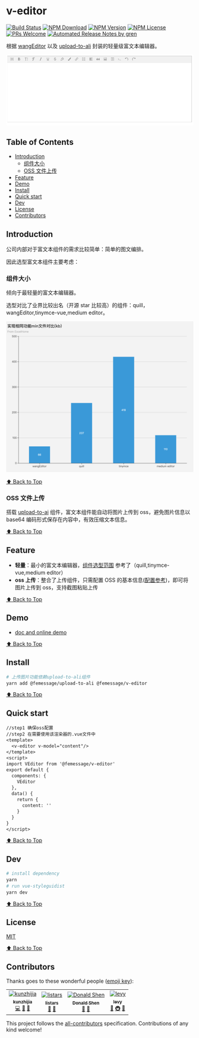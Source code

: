 # v-editor

[![Build Status](https://travis-ci.com/FEMessage/v-editor.svg?branch=master)](https://travis-ci.com/FEMessage/v-editor)
[![NPM Download](https://img.shields.io/npm/dm/@femessage/v-editor.svg)](https://www.npmjs.com/package/@femessage/v-editor)
[![NPM Version](https://img.shields.io/npm/v/@femessage/v-editor.svg)](https://www.npmjs.com/package/@femessage/v-editor)
[![NPM License](https://img.shields.io/npm/l/@femessage/v-editor.svg)](https://github.com/FEMessage/v-editor/blob/master/LICENSE)
[![PRs Welcome](https://img.shields.io/badge/PRs-welcome-brightgreen.svg)](https://github.com/FEMessage/v-editor/pulls)
[![Automated Release Notes by gren](https://img.shields.io/badge/%F0%9F%A4%96-release%20notes-00B2EE.svg)](https://github-tools.github.io/github-release-notes/)

根据 [wangEditor][wangeditor] 以及 [upload-to-ali][] 封装的轻量级富文本编辑器。

![view](./assets/view.png)

## Table of Contents <!-- omit in toc -->

* [Introduction](#introduction)
  * [组件大小](#组件大小)
  * [OSS 文件上传](#oss-文件上传)
* [Feature](#feature)
* [Demo](#demo)
* [Install](#install)
* [Quick start](#quick-start)
* [Dev](#dev)
* [License](#license)
* [Contributors](#contributors)

## Introduction

公司内部对于富文本组件的需求比较简单：简单的图文编排。

因此选型富文本组件主要考虑：

### 组件大小

倾向于最轻量的富文本编辑器。

选型对比了业界比较出名（开源 star 比较高）的组件：quill，wangEditor,tinymce-vue,medium editor。

![view](./assets/diff.png)

[⬆ Back to Top](#table-of-contents)

### OSS 文件上传

搭载 [upload-to-ai][upload-to-ali] 组件，富文本组件能自动将图片上传到 oss，避免图片信息以 base64 编码形式保存在内容中，有效压缩文本信息。

[⬆ Back to Top](#table-of-contents)

## Feature

* **轻量**：最小的富文本编辑器，[组件选型范围](https://mubu.com/doc/sA3r4QKBK0) 参考了（quill,tinymce-vue,medium editor）
* **oss 上传**：整合了上传组件，只需配置 OSS 的基本信息([配置参考][upload-to-ali])，即可将图片上传到 oss，支持截图粘贴上传

[⬆ Back to Top](#table-of-contents)

## Demo

* [doc and online demo](https://femessage.github.io/v-editor/)

[⬆ Back to Top](#table-of-contents)

## Install

```sh
# 上传图片功能依赖upload-to-ali组件
yarn add @femessage/upload-to-ali @femessage/v-editor
```

[⬆ Back to Top](#table-of-contents)

## Quick start

```vue
//step1 确保oss配置
//step2 在需要使用该渲染器的.vue文件中
<template>
  <v-editor v-model="content"/>
</template>
<script>
import VEditor from '@femessage/v-editor'
export default {
  components: {
    VEditor
  },
  data() {
    return {
      content: ''
    }
  }
}
</script>
```

[⬆ Back to Top](#table-of-contents)

## Dev

```sh
# install dependency
yarn
# run vue-styleguidist
yarn dev
```

[⬆ Back to Top](#table-of-contents)

## License

[MIT](./LICENSE)

[⬆ Back to Top](#table-of-contents)

[upload-to-ali]: https://github.com/FEMessage/upload-to-ali 'upload-to-ali'
[wangeditor]: https://github.com/wangfupeng1988/wangEditor 'wangEditor'

## Contributors

Thanks goes to these wonderful people ([emoji key](https://allcontributors.org/docs/en/emoji-key)):

<!-- ALL-CONTRIBUTORS-LIST:START - Do not remove or modify this section -->

<!-- prettier-ignore -->
<table><tr><td align="center"><a href="https://github.com/kunzhijia"><img src="https://avatars2.githubusercontent.com/u/4848041?v=4" width="100px;" alt="kunzhijia"/><br /><sub><b>kunzhijia</b></sub></a><br /><a href="https://github.com/FEMessage/v-editor/commits?author=kunzhijia" title="Code">💻</a> <a href="https://github.com/FEMessage/v-editor/issues?q=author%3Akunzhijia" title="Bug reports">🐛</a> <a href="https://github.com/FEMessage/v-editor/commits?author=kunzhijia" title="Documentation">📖</a></td><td align="center"><a href="https://github.com/listars"><img src="https://avatars2.githubusercontent.com/u/20613509?v=4" width="100px;" alt="listars"/><br /><sub><b>listars</b></sub></a><br /><a href="https://github.com/FEMessage/v-editor/issues?q=author%3Alistars" title="Bug reports">🐛</a> <a href="https://github.com/FEMessage/v-editor/commits?author=listars" title="Documentation">📖</a></td><td align="center"><a href="https://donaldshen.github.io/portfolio"><img src="https://avatars3.githubusercontent.com/u/19591950?v=4" width="100px;" alt="Donald Shen"/><br /><sub><b>Donald Shen</b></sub></a><br /><a href="https://github.com/FEMessage/v-editor/issues?q=author%3Adonaldshen" title="Bug reports">🐛</a> <a href="https://github.com/FEMessage/v-editor/commits?author=donaldshen" title="Documentation">📖</a></td><td align="center"><a href="http://levy.work"><img src="https://avatars3.githubusercontent.com/u/9384365?v=4" width="100px;" alt="levy"/><br /><sub><b>levy</b></sub></a><br /><a href="#review-levy9527" title="Reviewed Pull Requests">👀</a> <a href="#infra-levy9527" title="Infrastructure (Hosting, Build-Tools, etc)">🚇</a> <a href="#ideas-levy9527" title="Ideas, Planning, & Feedback">🤔</a></td></tr></table>

<!-- ALL-CONTRIBUTORS-LIST:END -->

This project follows the [all-contributors](https://github.com/all-contributors/all-contributors) specification. Contributions of any kind welcome!
